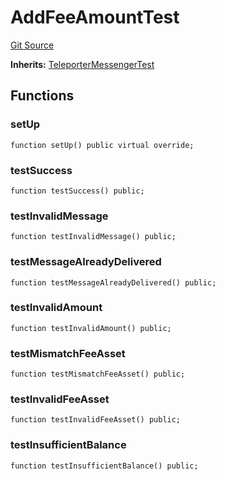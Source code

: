 # AddFeeAmountTest
[Git Source](https://github.com/ava-labs/teleporter/blob/4e46f28c075e9bfc858fb8bbe266f5b4cb45a0be/src/Teleporter/tests/AddFeeAmountTests.t.sol)

**Inherits:**
[TeleporterMessengerTest](/src/Teleporter/tests/TeleporterMessengerTest.t.sol/contract.TeleporterMessengerTest.md)


## Functions
### setUp


```solidity
function setUp() public virtual override;
```

### testSuccess


```solidity
function testSuccess() public;
```

### testInvalidMessage


```solidity
function testInvalidMessage() public;
```

### testMessageAlreadyDelivered


```solidity
function testMessageAlreadyDelivered() public;
```

### testInvalidAmount


```solidity
function testInvalidAmount() public;
```

### testMismatchFeeAsset


```solidity
function testMismatchFeeAsset() public;
```

### testInvalidFeeAsset


```solidity
function testInvalidFeeAsset() public;
```

### testInsufficientBalance


```solidity
function testInsufficientBalance() public;
```


